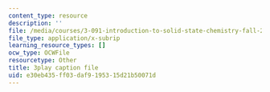 ```yaml
---
content_type: resource
description: ''
file: /media/courses/3-091-introduction-to-solid-state-chemistry-fall-2018/e30eb435ff03daf9195315d21b50071d_cSER5tjagqE.srt
file_type: application/x-subrip
learning_resource_types: []
ocw_type: OCWFile
resourcetype: Other
title: 3play caption file
uid: e30eb435-ff03-daf9-1953-15d21b50071d
---
```

